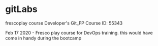 # gitLabs
frescoplay course  Developer's Git_FP Course ID: 55343

Feb 17 2020 - Fresco play course for DevOps training.
this would have come in handy during the bootcamp
